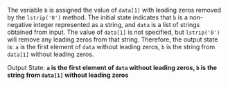 The variable `b` is assigned the value of `data[1]` with leading zeros removed by the `lstrip('0')` method. The initial state indicates that `b` is a non-negative integer represented as a string, and `data` is a list of strings obtained from input. The value of `data[1]` is not specified, but `lstrip('0')` will remove any leading zeros from that string. Therefore, the output state is: `a` is the first element of `data` without leading zeros, `b` is the string from `data[1]` without leading zeros.

Output State: **`a` is the first element of `data` without leading zeros, `b` is the string from `data[1]` without leading zeros**